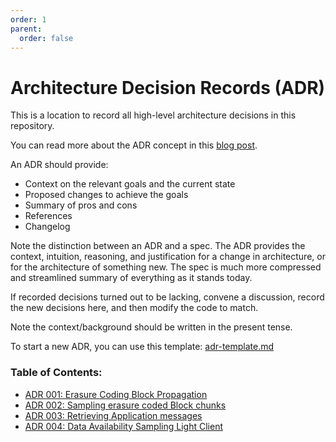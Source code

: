 ```yaml
---
order: 1
parent:
  order: false
---
```


# Architecture Decision Records (ADR)

This is a location to record all high-level architecture decisions in this repository.

You can read more about the ADR concept in this [blog post](https://product.reverb.com/documenting-architecture-decisions-the-reverb-way-a3563bb24bd0#.78xhdix6t).

An ADR should provide:

- Context on the relevant goals and the current state
- Proposed changes to achieve the goals
- Summary of pros and cons
- References
- Changelog

Note the distinction between an ADR and a spec. The ADR provides the context, intuition, reasoning, and
justification for a change in architecture, or for the architecture of something
new. The spec is much more compressed and streamlined summary of everything as
it stands today.

If recorded decisions turned out to be lacking, convene a discussion, record the new decisions here, and then modify the code to match.

Note the context/background should be written in the present tense.

To start a new ADR, you can use this template: [adr-template.md](./adr-template.md)

### Table of Contents:

- [ADR 001: Erasure Coding Block Propagation](./adr-001-block-propagation.md)
- [ADR 002: Sampling erasure coded Block chunks](./adr-002-ipld-da-sampling.md)
- [ADR 003: Retrieving Application messages](./adr-003-application-data-retrieval.md)
- [ADR 004: Data Availability Sampling Light Client](./adr-004-mvp-light-client.md)
